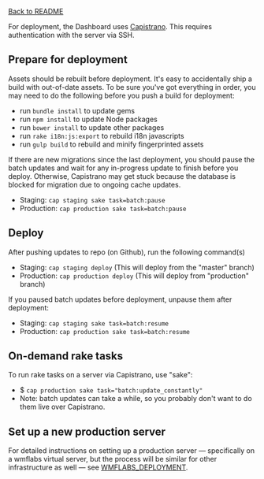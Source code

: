 [Back to README](../README.md)

For deployment, the Dashboard uses [Capistrano](https://en.wikipedia.org/wiki/Capistrano_%28software%29). This requires authentication with the server via SSH.

## Prepare for deployment
Assets should be rebuilt before deployment. It's easy to accidentally ship a build with out-of-date assets. To be sure you've got everything in order, you may need to do the following before you push a build for deployment:
- run `bundle install` to update gems
- run `npm install` to update Node packages
- run `bower install` to update other packages
- run `rake i18n:js:export` to rebuild i18n javascripts
- run `gulp build` to rebuild and minify fingerprinted assets

If there are new migrations since the last deployment, you should pause the batch updates and wait for any in-progress update to finish before you deploy. Otherwise, Capistrano may get stuck because the database is blocked for migration due to ongoing cache updates.
- Staging: `cap staging sake task=batch:pause`
- Production: `cap production sake task=batch:pause`

## Deploy

After pushing updates to repo (on Github), run the following command(s)
- Staging: `cap staging deploy` (This will deploy from the "master" branch)
- Production: `cap production deploy` (This will deploy from "production" branch)

If you paused batch updates before deployment, unpause them after deployment:
- Staging: `cap staging sake task=batch:resume`
- Production: `cap production sake task=batch:resume`

## On-demand rake tasks

To run rake tasks on a server via Capistrano, use "sake":
- $ `cap production sake task="batch:update_constantly"`
 - Note: batch updates can take a while, so you probably don't want to do them live over Capistrano.

## Set up a new production server

For detailed instructions on setting up a production server — specifically on a wmflabs virtual server, but the process will be similar for other infrastructure as well — see [WMFLABS_DEPLOYMENT](WMFLABS_DEPLOYMENT.md).
